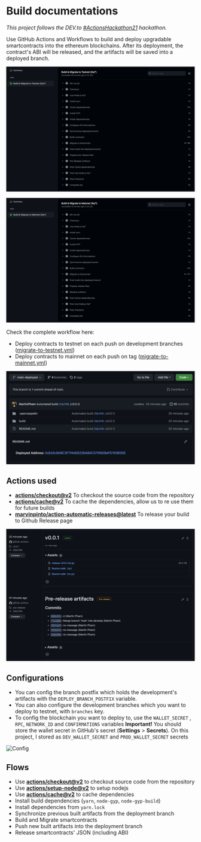 Build documentations
===
*This project follows the DEV.to [#ActionsHackathon21](https://dev.to/devteam/join-us-for-the-2021-github-actions-hackathon-on-dev-4hn4) hackathon.*

Use GitHub Actions and Workflows to build and deploy upgradable smartcontracts into the ethereum blockchains. After its deployment, the contract's ABI will be released, and the artifacts will be saved into a deployed branch.

![Screenshot](https://github.com/ActionsHackathon21/deploy-upgradable-smartcontract-to-blockchain/raw/main/docs/testnet.png)

![Screenshot](https://github.com/ActionsHackathon21/deploy-upgradable-smartcontract-to-blockchain/raw/main/docs/mainnet.png)

Check the complete workflow here:
- Deploy contracts to testnet on each push on development branches ([migrate-to-testnet.yml](.github/workflows/migrate-to-testnet.yml))
- Deploy contracts to mainnet on each push on tag ([migrate-to-mainnet.yml](.github/workflows/migrate-to-mainnet.yml))


![Screenshot](https://github.com/ActionsHackathon21/deploy-upgradable-smartcontract-to-blockchain/raw/main/docs/deployed.png)

## Actions used
- **[actions/checkout@v2](https://github.com/actions/checkout)** To checkout the source code from the repository
- **[actions/cache@v2](https://github.com/actions/cache)** To cache the dependencies, allow us to re use them for future builds
- **[marvinpinto/action-automatic-releases@latest](https://github.com/marvinpinto/action-automatic-releases)** To release your build to Github Release page


![Screenshot](https://github.com/ActionsHackathon21/deploy-upgradable-smartcontract-to-blockchain/raw/main/docs/release.png)

## Configurations
- You can config the branch postfix which holds the development's artifacts with the `DEPLOY_BRANCH_POSTFIX` variable. 
- You can also configure the development branches which you want to deploy to testnet, with `branches` key.
- To config the blockchain you want to deploy to, use the `WALLET_SECRET` , `RPC`, `NETWORK_ID` and `CONFIRMATIONS` variables
**Important!** You should store the wallet secret in GitHub's secret (**Settings** > **Secrets**). On this project, I stored as `DEV_WALLET_SECRET` and `PROD_WALLET_SECRET` secrets

![Config](https://github.com/ActionsHackathon21/deploy-upgradable-smartcontract-to-blockchain/raw/main/docs/screenshot3.png)


## Flows
- Use **[actions/checkout@v2](https://github.com/actions/checkout)** to checkout source code from the repository
- Use **[actions/setup-node@v2](https://github.com/actions/setup-node)** to setup nodejs
- Use **[actions/cache@v2](https://github.com/actions/cache)** to cache dependencies
- Install build dependencies (`yarn`, `node-gyp`, `node-gyp-build`)
- Install dependencies from `yarn.lock`
- Synchronize previous built artifacts from the deployment branch
- Build and Migrate smartcontracts
- Push new built artifacts into the deployment branch
- Release smartcontracts' JSON (including ABI)

